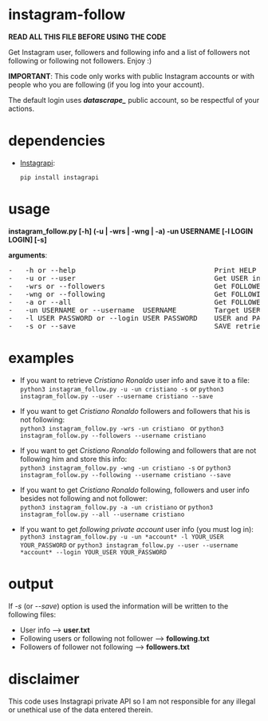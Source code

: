 # instagram-follow

**READ ALL THIS FILE BEFORE USING THE CODE**

Get Instagram user, followers and following info and a list of followers not following or following not followers. Enjoy :)

**IMPORTANT**: This code only works with public Instagram accounts or with people who you are following (if you log into your account).

The default login uses ***datascrape_*** public account, so be respectful of your actions.

# dependencies
- [Instagrapi](https://adw0rd.github.io/instagrapi/):

  ```pip install instagrapi```

# usage

**instagram_follow.py [-h] (-u | -wrs | -wng | -a) -un USERNAME [-l LOGIN LOGIN] [-s]**

**arguments**:
<pre>
-   -h or --help                                 Print HELP
-   -u or --user                                 Get USER info
-   -wrs or --followers                          Get FOLLOWERS usernames and FOLLOWERS NOT FOLLOWING 
-   -wng or --following                          Get FOLLOWING usernames and FOLLOWING NOT FOLLOWERS
-   -a or --all                                  Get FOLLOWERS and FOLLOWING usernames
-   -un USERNAME or --username  USERNAME         Target USER that will be inspected
-   -l USER PASSWORD or --login USER PASSWORD    USER and PASSWORD for login
-   -s or --save                                 SAVE retrieved info to a file or files
</pre>

# examples

- If you want to retrieve *Cristiano Ronaldo* user info and save it to a file:</br>
  ```python3 instagram_follow.py -u -un cristiano -s```
  or
  ```python3 instagram_follow.py --user --username cristiano --save```

- If you want to get *Cristiano Ronaldo* followers and followers that his is not following: </br>
  ```python3 instagram_follow.py -wrs -un cristiano ```
  or
  ```python3 instagram_follow.py --followers --username cristiano ```
  

- If you want to get *Cristiano Ronaldo* following and followers that are not following him and store this info:</br>
  ```python3 instagram_follow.py -wng -un cristiano -s```
  or
  ```python3 instagram_follow.py --following --username cristiano --save```
  
- If you want to get *Cristiano Ronaldo* following, followers and user info besides not following and not follower:</br>
  ```python3 instagram_follow.py -a -un cristiano```
  or
  ```python3 instagram_follow.py --all --username cristiano```
  
- If you want to get *following private account* user info (you must log in):</br>
  ```python3 instagram_follow.py -u -un *account* -l YOUR_USER YOUR_PASSWORD```
  or
  ```python3 instagram_follow.py --user --username *account* --login YOUR_USER YOUR_PASSWORD```


# output
If *-s* (or *--save*) option is used the information will be written to the following files:
- User info --> **user.txt**
- Following users or following not follower --> **following.txt**
- Followers of follower not following --> **followers.txt**

# disclaimer
This code uses Instagrapi private API so I am not responsible for any illegal or unethical use of the data entered therein.





